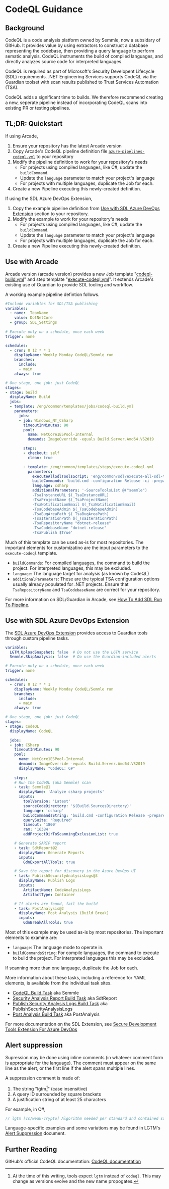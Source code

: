 # CodeQL Guidance

## Background

CodeQL is a code analysis platform owned by Semmle, now a subsidary of GitHub. It provides value by using extractors to construct a database representing the codebase, then providing a query language to perform sematic analysis. CodeQL instruments the build of compiled languages, and directly analyzes source code for interpreted languages. 

CodeQL is required as part of Microsoft's Security Developent Lifecycle (SDL) requirements. .NET Engineering Services supports CodeQL via the Guardian toolset with scan results published to Trust Services Automation (TSA). 

CodeQL adds a significant time to builds. We therefore recommend creating a new, seperate pipeline instead of incorporating CodeQL scans into existing PR or testing pipelines. 

## TL;DR: Quickstart

If using Arcade, 

1. Ensure your repository has the latest Arcade version
2. Copy Arcade's CodeQL pipeline definition file [`azure-pipelines-codeql.yml`](https://github.dev/dotnet/arcade/blob/ecf92bbdc4354adc1960fa53808e87d91624f9b5/azure-pipelines-codeql.yml) to your repository
3. Modify the pipeline definition to work for your repository's needs
   - For projects using compiled languages, like C#, update the `buildCommand`.
   - Update the `language` parameter to match your project's language 
   - For projects with multiple languages, duplicate the Job for each. 
4. Create a new Pipeline executing this newly-created definition. 

If using the SDL Azure DevOps Extension,

1. Copy the example pipeline definition from [Use with SDL Azure DevOps Extension](#Use-with-SDL-Azure-DevOps-Extension) section to your repository.
2. Modify the example to work for your repository's needs
   - For projects using compiled languages, like C#, update the `buildCommand`.
   - Update the `language` parameter to match your project's language 
   - For projects with multiple languages, duplicate the Job for each. 
3. Create a new Pipeline executing this newly-created definition.

## Use with Arcade

Arcade version (arcade version) provides a new Job template "[codeql-build.yml](https://github.com/dotnet/arcade/blob/main/eng/common/templates/jobs/codeql-build.yml)" and step template "[execute-codeql.yml](https://github.dev/dotnet/arcade/blob/main/eng/common/templates/steps/execute-codeql.yml)". It extends Arcade's existing use of Guardian to provide SDL tooling and workflow.

A working example pipeline defintion follows.

```yaml
#Include variables for SDL/TSA publishing
variables:
  - name: _TeamName
    value: DotNetCore
  - group: SDL_Settings
    
# Execute only on a schedule, once each week
trigger: none

schedules:
  - cron: 0 12 * * 1
    displayName: Weekly Monday CodeQL/Semmle run
    branches:
      include:
      - main
    always: true

# One stage, one job: just CodeQL
stages:
- stage: build
  displayName: Build
  jobs:
  - template: /eng/common/templates/jobs/codeql-build.yml
    parameters:
      jobs:
      - job: Windows_NT_CSharp
        timeoutInMinutes: 90
        pool:
          name: NetCore1ESPool-Internal
          demands: ImageOverride -equals Build.Server.Amd64.VS2019

        steps:
        - checkout: self
          clean: true

        - template: /eng/common/templates/steps/execute-codeql.yml
          parameters:
            executeAllSdlToolsScript: 'eng/common/sdl/execute-all-sdl-tools.ps1'
            buildCommands: 'build.cmd -configuration Release -ci -prepareMachine'
            language: csharp
            additionalParameters: '-SourceToolsList @("semmle")
            -TsaInstanceURL $(_TsaInstanceURL)
            -TsaProjectName $(_TsaProjectName)
            -TsaNotificationEmail $(_TsaNotificationEmail)
            -TsaCodebaseAdmin $(_TsaCodebaseAdmin)
            -TsaBugAreaPath $(_TsaBugAreaPath)
            -TsaIterationPath $(_TsaIterationPath)
            -TsaRepositoryName "dotnet-release"
            -TsaCodebaseName "dotnet-release"
            -TsaPublish $True'
```

Much of this template can be used as-is for most repositories. The important elements for customizatino are the input parameters to the `execute-codeql` template. 

- `buildCommands`: For compiled languages, the command to build the project. For interpreted languages, this may be excluded. 
- `language`: The language target for analysis (as known by CodeQL)
- `additionalParameters`: These are the typical TSA configuration options usually already populated for .NET projects. Ensure that `TsaRepositoryName` and `TsaCodebaseName` are correct for your repository.

For more information on SDL/Guardian in Arcade, see [How To Add SDL Run To Pipeline](https://github.dev/dotnet/arcade/blob/main/Documentation/HowToAddSDLRunToPipeline.md).

## Use with SDL Azure DevOps Extension

The [SDL Azure DevOps Extension](https://aka.ms/sdtvstsext) provides access to Guardian tools through custom pipeline tasks.

```yaml
variables:
  LGTM.UploadSnapshot: false  # Do not use the LGTM service
  Semmle.SkipAnalysis: false  # Do use the Guardian-included alerts

# Execute only on a schedule, once each week
trigger: none

schedules:
  - cron: 0 12 * * 1
    displayName: Weekly Monday CodeQL/Semmle run
    branches:
      include:
      - main
    always: true

# One stage, one job: just CodeQL
stages:
- stage: CodeQL
  displayName: CodeQL

  jobs:
  - job: CSharp
    timeoutInMinutes: 90
    pool: 
      name: NetCore1ESPool-Internal
      demands: ImageOverride -equals Build.Server.Amd64.VS2019
      displayName: "CodeQL: C#"
  
    steps:      
    # Run the CodeQL (aka Semmle) scan
    - task: Semmle@1
      displayName: 'Analyze csharp projects'
      inputs:
        toolVersion: 'Latest'
        sourceCodeDirectory: '$(Build.SourcesDirectory)'
        language: 'csharp'
        buildCommandsString: 'build.cmd -configuration Release -prepareMachine /p:Test=false /P:Sign=false'
        querySuite: 'Required'
        timeout: '1800'
        ram: '16384'
        addProjectDirToScanningExclusionList: true

    # Generate SARIF report
    - task: SdtReport@2 
      displayName: Generate Reports
      inputs:
        GdnExportAllTools: true

    # Save the report for discovery in the Azure DevOps UI
    - task: PublishSecurityAnalysisLogs@3
      displayName: Publish Logs
      inputs:
        ArtifactName: CodeAnalysisLogs
        ArtifactType: Container

    # If alerts are found, fail the build
    - task: PostAnalysis@2
      displayName: Post Analysis (Build Break)
      inputs:
        GdnBreakAllTools: true
```

Most of this example may be used as-is by most repositories. The important elements to examine are:

- `language`: The language mode to operate in. 
- `buildCommandsString`: For compile languages, the command to execute to build the project. For interpreted languages this may be excluded. 

If scanning more than one language, duplicate the Job for each.

More information about these tasks, including a reference for YAML elements, is available from the individual task sites.

- [CodeQL Build Task](https://www.1eswiki.com/wiki/CodeQL_Build_Task) aka Semmle
- [Security Analysis Report Build Task](https://www.1eswiki.com/wiki/Security_Analysis_Report_Build_Task) aka SdtReport
- [Publish Security Analysis Logs Build Task](https://www.1eswiki.com/wiki/Publish_Security_Analysis_Logs_Build_Task) aka PublishSecurityAnalysisLogs
- [Post Analysis Build Task](https://www.1eswiki.com/wiki/Post_Analysis_Build_Task) aka PostAnalysis

For more documentation on the SDL Extension, see [Secure Development Tools Extension For Azure DevOps](https://aka.ms/sdt-AzDevOps)

## Alert suppression

Supression may be done using inline comments (in whatever comment form is appropriate for the language). The comment must appear on the same line as the alert, or the first line if the alert spans multiple lines. 

A suppression comment is made of:

1. The string "lgtm[^1]" (case insensitive)
2. A query ID surrounded by square brackets
3. A justification string of at least 25 characters

For example, in C#,

```cs
// lgtm [cs/weak-crypto] Algorithm needed per standard and contained safely here
```

Language-specific examples and some variations may be found in LGTM's [Alert Suppression](https://lgtm.com/help/lgtm/alert-suppression) document.

[^1]: At the time of this writing, tools expect `lgtm` instead of `codeql`. This may change as versions evolve and the new name propogates.

## Further Reading

GitHub's official CodeQL documentation: [CodeQL documentation](https://codeql.github.com/docs)
